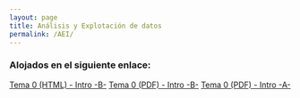 ```yaml
---
layout: page
title: Análisis y Explotación de datos
permalink: /AEI/
---
```


### Alojados en el siguiente enlace:

[Tema 0 (HTML) - Intro -B-](https://github.com/rharagon/CF_AEI/blob/a3d27fdbb737b95b594d12c5f30ddaff35524b49/tema0_B.html)
[Tema 0 (PDF) - Intro -B-](https://github.com/rharagon/CF_AEI/blob/a3d27fdbb737b95b594d12c5f30ddaff35524b49/tema0_B.pdf)
[Tema 0 (PDF) - Intro -A-](https://github.com/rharagon/CF_AEI/blob/a3d27fdbb737b95b594d12c5f30ddaff35524b49/tema0_A.pdf)